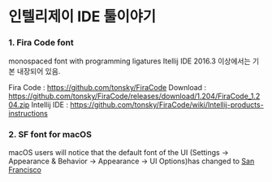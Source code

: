 # 인텔리제이 IDE 툴이야기

### 1. Fira Code font

monospaced font with programming ligatures
Itellij IDE 2016.3 이상에서는 기본 내장되어 있음.

Fira Code : https://github.com/tonsky/FiraCode
Download : https://github.com/tonsky/FiraCode/releases/download/1.204/FiraCode_1.204.zip
Intellij IDE : https://github.com/tonsky/FiraCode/wiki/Intellij-products-instructions

### 2. SF font for macOS

macOS users will notice that the default font of the UI (Settings → Appearance & Behavior → Appearance → UI Options)has changed to [San Francisco](https://medium.com/@mach/the-secret-of-san-francisco-fonts-4b5295d9a745#.to5zt3nz4)
